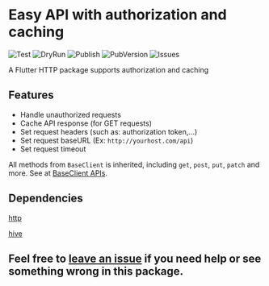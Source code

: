 # Easy API with authorization and caching

![Test](https://github.com/ngoan98tv/extended_http/workflows/Test/badge.svg)
![DryRun](https://github.com/ngoan98tv/extended_http/workflows/Pub%20Dry%20Run/badge.svg)
![Publish](https://github.com/ngoan98tv/extended_http/workflows/Publish/badge.svg)
![PubVersion](https://img.shields.io/pub/v/extended_http)
![Issues](https://img.shields.io/github/issues/ngoan98tv/extended_http)

A Flutter HTTP package supports authorization and caching

## Features

- Handle unauthorized requests
- Cache API response (for GET requests)
- Set request headers (such as: authorization token,...)
- Set request baseURL (Ex: `http://yourhost.com/api`)
- Set request timeout

All methods from `BaseClient` is inherited, including `get`, `post`, `put`, `patch` and more. See at [BaseClient APIs](https://pub.dev/documentation/http/latest/http/BaseClient-class.html).

## Dependencies

[http](https://pub.dev/packages/http)

[hive](https://pub.dev/packages/hive)

## Feel free to [leave an issue](https://github.com/ngoan98tv/extended_http/issues) if you need help or see something wrong in this package.
